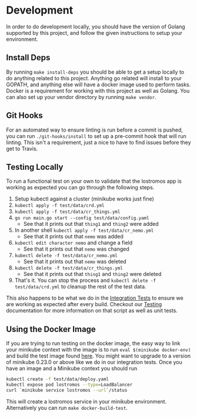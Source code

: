# Development

In order to do development locally, you should have the version of Golang supported by this project, and follow the
given instructions to setup your environment.

## Install Deps

By running `make install-deps` you should be able to get a setup locally to do anything related to this project.
Anything go related will install to your GOPATH, and anything else will have a docker image used to perform tasks.
Docker is a requirement for working with this project as well as Golang. You can also set up your vendor directory by
running `make vendor`.

## Git Hooks

For an automated way to ensure linting is run before a commit is pushed, you can run `./git-hooks/install` to set up a
pre-commit hook that will run linting. This isn't a requirement, just a nice to have to find issues before they get to
Travis.

## Testing Locally

To run a functional test on your own to validate that the lostromos app is working as expected you can go through the
following steps.

1. Setup kubectl against a cluster (minikube works just fine)
2. `kubectl apply -f test/data/crd.yml`
3. `kubectl apply -f test/data/cr_things.yml`
4. `go run main.go start --config test/data/config.yaml`
    - See that it prints out that `thing1` and `thing2` were added
5. In another shell `kubectl apply -f test/data/cr_nemo.yml`
    - See that it prints out that `nemo` was added
6. `kubectl edit character nemo` and change a field
    - See that it prints out that `nemo` was changed
7. `kubectl delete -f test/data/cr_nemo.yml`
    - See that it prints out that `nemo` was deleted
8. `kubectl delete -f test/data/cr_things.yml`
    - See that it prints out that `thing1` and `thing2` were deleted
9. That's it. You can stop the process and `kubectl delete -f test/data/crd.yml` to cleanup the rest of the test data.

This also happens to be what we do in the [Integration Tests](./../test/scripts/integration-tests.sh) to ensure we are
working as expected after every build. Checkout our [Testing](./testing.md) documentation for more information on that
script as well as unit tests.

## Using the Docker Image

If you are trying to run testing on the docker image, the easy way to link your minikube context with the image is to
run `eval $(minikube docker-env)` and build the test image found [here](../test/docker/Dockerfile). You might want to
upgrade to a version of minikube 0.23.0 or above like we do in our integration tests. Once you have an image and a
Minikube context you should run

```bash
kubectl create -f test/data/deploy.yaml
kubectl expose pod lostromos --type=LoadBalancer
curl `minikube service lostromos --url`/status
```

This will create a lostromos service in your minikube environment. Alternatively you can run `make docker-build-test`.